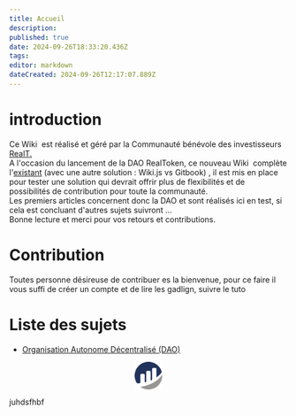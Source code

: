```yaml
---
title: Accueil
description: 
published: true
date: 2024-09-26T18:33:20.436Z
tags: 
editor: markdown
dateCreated: 2024-09-26T12:17:07.889Z
---
```


# introduction

Ce Wiki  est réalisé et géré par la Communauté bénévole des investisseurs [RealT.](https://realt.co/)  
A l'occasion du lancement de la DAO RealToken, ce nouveau Wiki  complète l'[existant](https://community-realt.gitbook.io/tuto-community) (avec une autre solution : Wiki.js vs Gitbook) , il est mis en place pour tester une solution qui devrait offrir plus de flexibilités et de possibilités de contribution pour toute la communauté.  
Les premiers articles concernent donc la DAO et sont réalisés ici en test, si cela est concluant d'autres sujets suivront …  
Bonne lecture et merci pour vos retours et contributions.

# Contribution
Toutes personne désireuse de contribuer es la bienvenue, pour ce faire il vous suffi de créer un compte et de lire les gadlign, suivre le tuto 

# Liste des sujets 

-   [Organisation Autonome Décentralisé (DAO)](/fr/DAO/)

<div style="display: flex; justify-content: center;">
  <img src="/image/etherscan-logo.jpg" style="width:50px;">
</div>

juhdsfhbf